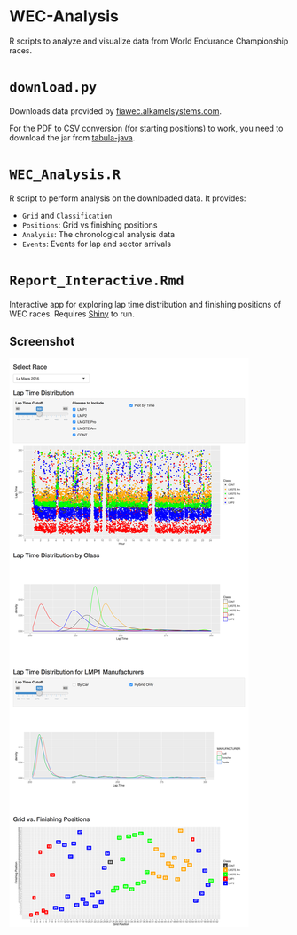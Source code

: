 WEC-Analysis
============

R scripts to analyze and visualize data from World Endurance Championship races.

# `download.py`
Downloads data provided by [fiawec.alkamelsystems.com](http://fiawec.alkamelsystems.com).

For the PDF to CSV conversion (for starting positions) to work, you need to download the jar from [tabula-java](https://github.com/tabulapdf/tabula-java).

# `WEC_Analysis.R`
R script to perform analysis on the downloaded data. It provides:

 - `Grid` and `Classification`
 - `Positions`: Grid vs finishing positions
 - `Analysis`: The chronological analysis data
 - `Events`: Events for lap and sector arrivals

# `Report_Interactive.Rmd`
Interactive app for exploring lap time distribution and finishing positions of WEC races.
Requires [Shiny](http://shiny.rstudio.com) to run.

## Screenshot
![](screenshot.png)
